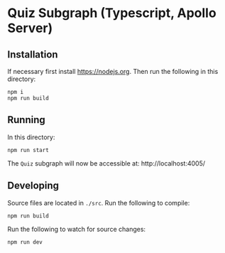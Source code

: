 # Quiz Subgraph (Typescript, Apollo Server)

## Installation

If necessary first install https://nodejs.org. Then run the following in this directory:

```
npm i
npm run build
```

## Running

In this directory:

```
npm run start
```

The `Quiz` subgraph will now be accessible at: http://localhost:4005/

## Developing

Source files are located in `./src`. Run the following to compile:

```
npm run build
```

Run the following to watch for source changes:

```
npm run dev
```
